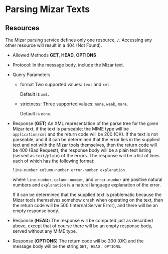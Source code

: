 Parsing Mizar Texts
==========




Resources
----------

The Mizar parsing service defines only one resource, `/`.  Accessing
any other resource will result in a 404 (Not Found).

* Allowed Methods **GET**, **HEAD**, **OPTIONS**

* Protocol: In the message body, include the Mizar text.

* Query Parameters

    * format  Two supported values: `text` and `xml`.

 	    Default is `xml`.

	* strictness: Three supported values: `none`, `weak`, `more`.

	    Default is `none`.

* Response (**GET**) An XML representation of the parse tree for the
given Mizar text, if the text is parseable; the MIME type will be
`application/xml` and the return code will be 200 (OK).  If the text is
not parseable, and if it can be determined that the error lies in the
supplied text and not with the Mizar tools themselves, then the return
code will be 400 (Bad Request), the response body will be a plain text
listing (served as `text/plain`) of the errors.  The response will be a
list of lines each of which has the following format:

    `line-number column-number error-number explanation`

    where `line-number`, `column-number`, and `error-number` are
    positive natural numbers and `explanation` is a natural language
    explanation of the error.

    If it can be determined that the supplied text is problematic
    because the Mizar tools themselves somehow crash when operating on
    the text, then the return code will be 500 (Internal Server
    Error), and there will be an empty response body.

* Response (**HEAD**) The response will be computed just as described
    above, except that of course there will be an empty response body,
    served without any MIME type.

* Response (**OPTIONS**) The return code will be 200 (OK) and the
    message body will be the string `GET, HEAD, OPTIONS`.
